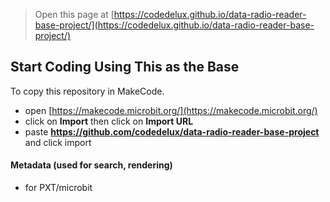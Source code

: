 
> Open this page at [https://codedelux.github.io/data-radio-reader-base-project/](https://codedelux.github.io/data-radio-reader-base-project/)

## Start Coding Using This as the Base

To copy this repository in MakeCode.

* open [https://makecode.microbit.org/](https://makecode.microbit.org/)
* click on **Import** then click on **Import URL**
* paste **https://github.com/codedelux/data-radio-reader-base-project** and click import

#### Metadata (used for search, rendering)

* for PXT/microbit
<script src="https://makecode.com/gh-pages-embed.js"></script><script>makeCodeRender("{{ site.makecode.home_url }}", "{{ site.github.owner_name }}/{{ site.github.repository_name }}");</script>
